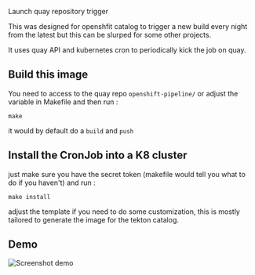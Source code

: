 Launch quay repository trigger

This was designed for openshfit catalog to trigger a new build every night from the latest but this can be slurped for some other projects.

It uses quay API and kubernetes cron to periodically kick the job on quay.

## Build this image

You need to access to the quay repo `openshift-pipeline/` or adjust the variable in Makefile and then run :

`make`

it would by default do a `build` and `push`

## Install the CronJob into a K8 cluster

just make sure you have the secret token (makefile would tell you what to do if you haven't) and run :

```
make install
````

adjust the template if you need to do some customization, this is mostly tailored to generate the image for the tekton catalog.

## Demo

![Screenshot demo](./screenshot.png)
